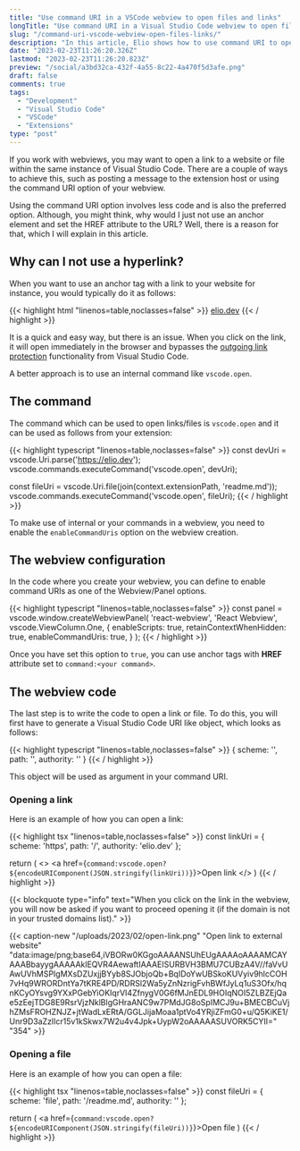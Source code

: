 ```yaml
---
title: "Use command URI in a VSCode webview to open files and links"
longTitle: "Use command URI in a Visual Studio Code webview to open files and links"
slug: "/command-uri-vscode-webview-open-files-links/"
description: "In this article, Elio shows how to use command URI to open files and links in a webview from a Visual Studio Code extension."
date: "2023-02-23T11:26:20.326Z"
lastmod: "2023-02-23T11:26:20.823Z"
preview: "/social/a3bd32ca-432f-4a55-8c22-4a470f5d3afe.png"
draft: false
comments: true
tags:
  - "Development"
  - "Visual Studio Code"
  - "VSCode"
  - "Extensions"
type: "post"
---
```


If you work with webviews, you may want to open a link to a website or file within the same instance of Visual Studio Code. There are a couple of ways to achieve this, such as posting a message to the extension host or using the command URI option of your webview.

Using the command URI option involves less code and is also the preferred option. Although, you might think, why would I just not use an anchor element and set the HREF attribute to the URL? Well, there is a reason for that, which I will explain in this article.

## Why can I not use a hyperlink?

When you want to use an anchor tag with a link to your website for instance, you would typically do it as follows:

{{< highlight html "linenos=table,noclasses=false" >}}
<a href="https://elio.dev">elio.dev</a>
{{< / highlight >}}

It is a quick and easy way, but there is an issue. When you click on the link, it will open immediately in the browser and bypasses the [outgoing link protection](https://code.visualstudio.com/docs/editor/editingevolved#_outgoing-link-protection) functionality from Visual Studio Code.

A better approach is to use an internal command like `vscode.open`.

## The command

The command which can be used to open links/files is `vscode.open` and it can be used as follows from your extension:

{{< highlight typescript "linenos=table,noclasses=false" >}}
const devUri = vscode.Uri.parse('https://elio.dev');
vscode.commands.executeCommand('vscode.open', devUri);

const fileUri = vscode.Uri.file(join(context.extensionPath, 'readme.md'));
vscode.commands.executeCommand('vscode.open', fileUri);
{{< / highlight >}}

To make use of internal or your commands in a webview, you need to enable the `enableCommandUris` option on the webview creation.

## The webview configuration

In the code where you create your webview, you can define to enable command URIs as one of the Webview/Panel options.

{{< highlight typescript "linenos=table,noclasses=false" >}}
const panel = vscode.window.createWebviewPanel(
	'react-webview',
	'React Webview',
	vscode.ViewColumn.One,
	{
		enableScripts: true,
		retainContextWhenHidden: true,
		enableCommandUris: true,
	}
);
{{< / highlight >}}

Once you have set this option to `true`, you can use anchor tags with **HREF** attribute set to `command:<your command>`.

## The webview code

The last step is to write the code to open a link or file. To do this, you will first have to generate a Visual Studio Code URI like object, which looks as follows:

{{< highlight typescript "linenos=table,noclasses=false" >}}
{
  scheme: '',
  path: '',
  authority: ''
}
{{< / highlight >}}

This object will be used as argument in your command URI.

### Opening a link

Here is an example of how you can open a link:

{{< highlight tsx "linenos=table,noclasses=false" >}}
const linkUri = {
  scheme: 'https',
  path: '/',
  authority: 'elio.dev'
};

return (
  <>
    <a href={`command:vscode.open?${encodeURIComponent(JSON.stringify(linkUri))}`}>Open link</a>
  </>
)
{{< / highlight >}}

{{< blockquote type="info" text="When you click on the link in the webview, you will now be asked if you want to proceed opening it (if the domain is not in your trusted domains list)." >}}

{{< caption-new "/uploads/2023/02/open-link.png" "Open link to external website"  "data:image/png;base64,iVBORw0KGgoAAAANSUhEUgAAAAoAAAAMCAYAAABbayygAAAAAklEQVR4AewaftIAAAEISURBVH3BMU7CUBzA4V//faVvUAwUVhMSPIgMXsDZUxjjBYyb8SJObjoQb+BqIDoYwUBSkoKUVyiv9hlcCOH7vHq9WRORDntYa7tKRE4PD/RDRSl2Wa5yZnNzrigFvhBWfJyLq1uS3Ofx/hqnKCyOYsvg9YXxPGebYiOKIqrVI4ZfnygV0G6fMJnEDL9HOIqNOI5ZLBZEjQae5zEejTDG8E9RsrVjzNklBlgGHraANC9w7PMdJG8oSpIMCJ9u+BMECBCuVjhZMsFROHZNJZ+jtWadLxERtA/GGLJijaMoaa1ptVo4YRjiZFmG0+u/Q5KiKE1/Unr9D3aZzlIcr15v1kSkwx7W2u4v4Jpk+UypW2oAAAAASUVORK5CYII=" "354" >}}

### Opening a file

Here is an example of how you can open a file:

{{< highlight tsx "linenos=table,noclasses=false" >}}
const fileUri = {
  scheme: 'file',
  path: '<absolute path>/readme.md',
  authority: ''
};

return (
  <a href={`command:vscode.open?${encodeURIComponent(JSON.stringify(fileUri))}`}>Open file</a>
)
{{< / highlight >}}